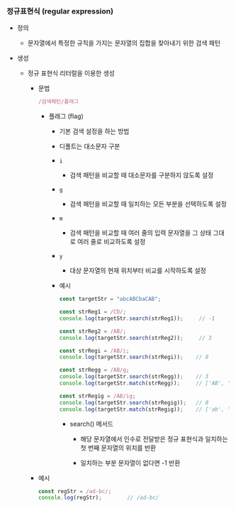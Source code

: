 ### 정규표현식 (regular expression)

- 정의
  
  - 문자열에서 특정한 규칙을 가지는 문자열의 집합을 찾아내기 위한 검색 패턴

- 생성
  
  - 정규 표현식 리터럴을 이용한 생성
    
    - 문법
      
      ```javascript
      /검색패턴/플래그
      ```
      
      - 플래그 (flag)
        
        - 기본 검색 설정을 하는 방법
        
        - 디폴트는 대소문자 구분
        
        - `i`
          
          - 검색 패턴을 비교할 때 대소문자를 구분하지 않도록 설정
        
        - `g`
          
          - 검색 패턴을 비교할 때 일치하는 모든 부분을 선택하도록 설정
        
        - `m`
          
          - 검색 패턴을 비교할 때 여러 줄의 입력 문자열을 그 상태 그대로 여러 줄로 비교하도록 설정
        
        - `y`
          
          - 대상 문자열의 현재 위치부터 비교를 시작하도록 설정
        
        - 예시
          
          ```javascript
          const targetStr = "abcABCbaCAB";
          
          const strReg1 = /CD/;
          console.log(targetStr.search(strReg1));     // -1
          
          const strReg2 = /AB/;
          console.log(targetStr.search(strReg2));     // 3
          
          const strRegi = /AB/i;
          console.log(targetStr.search(strRegi));    // 0
          
          const strRegg = /AB/g;
          console.log(targetStr.search(strRegg));    // 3
          console.log(targetStr.match(strRegg));     // ['AB', 'AB']
          
          const strRegig = /AB/ig;
          console.log(targetStr.search(strRegig));   // 0
          console.log(targetStr.match(strRegig));    // ['ab', 'AB', 'AB']
          ```
          
          - search() 메서드
            
            - 해당 문자열에서 인수로 전달받은 정규 표현식과 일치하는 첫 번째 문자열의 위치를 반환
            
            - 일치하는 부분 문자열이 없다면 -1 반환
    
    - 예시
      
      ```javascript
      const regStr = /ad-bc/;
      console.log(regStr);        // /ad-bc/
      ```